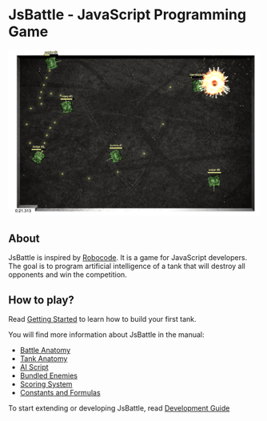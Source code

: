 # JsBattle - JavaScript Programming Game

![alt text](img/screenshot.png)

## About
JsBattle is inspired by [Robocode](http://robocode.sourceforge.net/). It is a game for JavaScript developers. The goal is to program artificial intelligence of a tank that will destroy all opponents and win the competition.

## How to play?

Read [Getting Started](./getting_started.md) to learn how to build your first tank.

You will find more information about JsBattle in the manual:
  - [Battle Anatomy](battle_anatomy.md)
  - [Tank Anatomy](tank_anatomy.md)
  - [AI Script](ai_script.md)
  - [Bundled Enemies](bundled_tanks.md)
  - [Scoring System](scoring_system.md)
  - [Constants and Formulas](consts.md)

To start extending or developing JsBattle, read [Development Guide](dev_guide.md)
